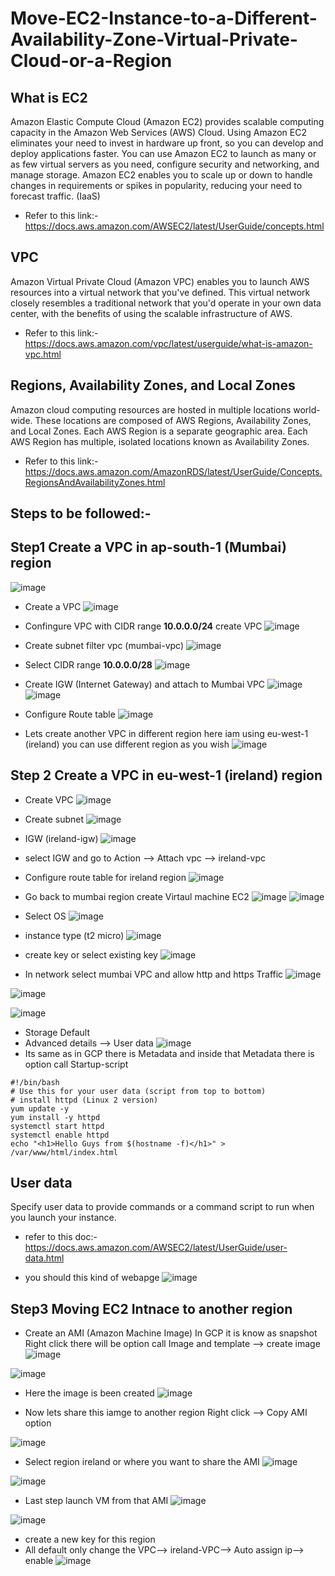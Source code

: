 # Move-EC2-Instance-to-a-Different-Availability-Zone-Virtual-Private-Cloud-or-a-Region

## What is EC2
Amazon Elastic Compute Cloud (Amazon EC2) provides scalable computing capacity in the Amazon Web Services (AWS) Cloud. Using Amazon EC2 eliminates your need to invest in hardware up front, so you can develop and deploy applications faster. You can use Amazon EC2 to launch as many or as few virtual servers as you need, configure security and networking, and manage storage. Amazon EC2 enables you to scale up or down to handle changes in requirements or spikes in popularity, reducing your need to forecast traffic. (IaaS)
- Refer to this link:-https://docs.aws.amazon.com/AWSEC2/latest/UserGuide/concepts.html

## VPC
Amazon Virtual Private Cloud (Amazon VPC) enables you to launch AWS resources into a virtual network that you've defined. This virtual network closely resembles a traditional network that you'd operate in your own data center, with the benefits of using the scalable infrastructure of AWS.
- Refer to this link:- https://docs.aws.amazon.com/vpc/latest/userguide/what-is-amazon-vpc.html

## Regions, Availability Zones, and Local Zones
Amazon cloud computing resources are hosted in multiple locations world-wide. These locations are composed of AWS Regions, Availability Zones, and Local Zones. Each AWS Region is a separate geographic area. Each AWS Region has multiple, isolated locations known as Availability Zones.
- Refer to this link:- https://docs.aws.amazon.com/AmazonRDS/latest/UserGuide/Concepts.RegionsAndAvailabilityZones.html

## Steps to be followed:- 

## Step1 Create a VPC in ap-south-1 (Mumbai) region 
![image](https://user-images.githubusercontent.com/63963025/168437759-54108b51-9093-44b7-ad39-15d29ac3aa69.png)

- Create a VPC 
![image](https://user-images.githubusercontent.com/63963025/168438519-5db42966-b34a-4bfe-8ffd-6a0e52129fb5.png)

- Confingure VPC with CIDR range <b>10.0.0.0/24</b> create VPC 
![image](https://user-images.githubusercontent.com/63963025/168438803-1e33d6d0-4384-4393-b015-2ffd55b9a59a.png)

- Create subnet filter vpc (mumbai-vpc)
![image](https://user-images.githubusercontent.com/63963025/168439238-49e140f1-17a5-4dfd-a4aa-92b08b3bf54d.png)

- Select CIDR range <b>10.0.0.0/28</b>
![image](https://user-images.githubusercontent.com/63963025/168439364-eb13b0c3-94a3-409f-881c-f61d605d03da.png)

- Create IGW (Internet Gateway) and attach to Mumbai VPC
 ![image](https://user-images.githubusercontent.com/63963025/168439465-4e5b8ced-7f48-43a6-85bd-a9d0b3c6b65b.png)
 ![image](https://user-images.githubusercontent.com/63963025/168439489-7c88aeb2-eb04-4125-bbd6-cedc5a4e5fb0.png)

- Configure Route table 
![image](https://user-images.githubusercontent.com/63963025/168441127-8c1ddd56-eba2-44b5-91d1-0543621c3a6c.png)

- Lets create another VPC in different region here iam using eu-west-1 (ireland) you can use different region as you wish 
![image](https://user-images.githubusercontent.com/63963025/168439736-99a606f7-ef15-41ed-977e-27bf88ad2ca9.png)

## Step 2 Create a VPC in eu-west-1 (ireland) region
- Create VPC
 ![image](https://user-images.githubusercontent.com/63963025/168439963-b5ed74e3-d5dc-4a69-bfbf-46f64b29e210.png)

- Create subnet
![image](https://user-images.githubusercontent.com/63963025/168440046-0dc9259c-3690-41ba-bc64-b7ea03f66c2d.png)

- IGW (ireland-igw)
![image](https://user-images.githubusercontent.com/63963025/168440075-d1065c25-dcbb-440f-8c28-253c3e172836.png)

- select IGW and go to Action --> Attach vpc --> ireland-vpc

- Configure route table for ireland region 
![image](https://user-images.githubusercontent.com/63963025/168442085-ad468a57-15a0-4bd9-95de-0949e6e1d619.png)
 
- Go back to mumbai region create  Virtaul machine EC2 
![image](https://user-images.githubusercontent.com/63963025/168440206-44ebda1a-549d-4891-97c5-e09f114d3f97.png)
![image](https://user-images.githubusercontent.com/63963025/168440340-8ada85dd-57af-4af1-a338-40c821387aea.png)

- Select OS 
 ![image](https://user-images.githubusercontent.com/63963025/168440359-0dd27d1c-8b71-4fd2-93d7-870c2a333472.png)
 
- instance type (t2 micro)
![image](https://user-images.githubusercontent.com/63963025/168440368-e3a708b6-c0d6-4d06-a126-ecf7fc3855a6.png)

- create key or select existing key 
![image](https://user-images.githubusercontent.com/63963025/168440401-2deea83a-a6db-4eca-945f-26d9619c8f69.png)

- In network select mumbai VPC and allow http and https Traffic 
![image](https://user-images.githubusercontent.com/63963025/168440876-8f2793ab-9db1-4153-8a5e-9ad03a47a5d6.png)

![image](https://user-images.githubusercontent.com/63963025/168440493-a0ec0f7a-3166-42c2-bf12-61fd5b7868af.png)

![image](https://user-images.githubusercontent.com/63963025/168440504-421a58e4-fe32-44a7-9034-8555c558142d.png)

- Storage Default 
- Advanced details --> User data 
![image](https://user-images.githubusercontent.com/63963025/168440605-7e62744a-ff56-4c1a-b262-3c5933943330.png)
- Its same as in GCP there is Metadata and inside that Metadata there is option call Startup-script 
```
#!/bin/bash
# Use this for your user data (script from top to bottom)
# install httpd (Linux 2 version)
yum update -y
yum install -y httpd
systemctl start httpd
systemctl enable httpd
echo "<h1>Hello Guys from $(hostname -f)</h1>" > /var/www/html/index.html
```
## User data
Specify user data to provide commands or a command script to run when you launch your instance.
- refer to this doc:-https://docs.aws.amazon.com/AWSEC2/latest/UserGuide/user-data.html

- you should this kind of webapge 
![image](https://user-images.githubusercontent.com/63963025/168441279-cfbe35b4-e52b-4060-a5f9-4adca59797e4.png)

## Step3 Moving EC2 Intnace to another region

- Create an AMI (Amazon Machine Image) In GCP it is know as snapshot Right click there will be option call Image and template --> create image
![image](https://user-images.githubusercontent.com/63963025/168441554-1f200ca6-4643-4c63-83d2-3d8b89b698d5.png)

![image](https://user-images.githubusercontent.com/63963025/168441584-5a5423bb-fc79-4c22-9133-571c49805d25.png)

- Here the image is been created 
![image](https://user-images.githubusercontent.com/63963025/168441721-0f23aaf9-d40d-462f-80ea-e30e9ebe74fe.png)

- Now lets share this iamge to another region Right click --> Copy AMI option

![image](https://user-images.githubusercontent.com/63963025/168441749-551552c7-fd3d-45c3-8727-fddd86885958.png)

- Select region ireland or where you want to share the AMI 
![image](https://user-images.githubusercontent.com/63963025/168441788-0d69d8ca-9a29-48fc-9fc1-56e7e7b2211e.png)

![image](https://user-images.githubusercontent.com/63963025/168441825-19f2b781-0d12-4be3-a04c-7a3f46bd118a.png)

- Last step launch VM from that AMI 
![image](https://user-images.githubusercontent.com/63963025/168441901-d8b3cef1-9955-42af-a984-089ccaa9b2c2.png)

![image](https://user-images.githubusercontent.com/63963025/168441919-cfde7ac1-8b77-4478-ab06-f58ffd0641b4.png)

- create a new key for this region
- All default only change the VPC--> ireland-VPC--> Auto assign ip--> enable
![image](https://user-images.githubusercontent.com/63963025/168441988-a0754700-d9b8-4d0f-b987-a43a82201355.png)





